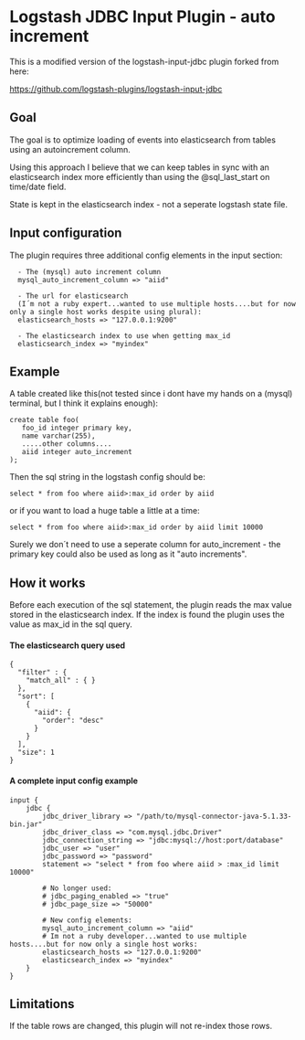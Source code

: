 # Logstash JDBC Input Plugin - auto increment
This is a modified version of the logstash-input-jdbc plugin forked from here:

https://github.com/logstash-plugins/logstash-input-jdbc

## Goal
The goal is to optimize loading of events into elasticsearch from tables using an autoincrement column.

Using this approach I believe that we can keep tables in sync with an elasticsearch index more efficiently than using the @sql_last_start on time/date field.

State is kept in the elasticsearch index - not a seperate logstash state file.

## Input configuration
The plugin requires three additional config elements in the input section:
```
  - The (mysql) auto increment column
  mysql_auto_increment_column => "aiid"
  
  - The url for elasticsearch
  (I´m not a ruby expert...wanted to use multiple hosts....but for now only a single host works despite using plural):  
  elasticsearch_hosts => "127.0.0.1:9200"
  
  - The elasticsearch index to use when getting max_id
  elasticsearch_index => "myindex" 
```
  
## Example

A table created like this(not tested since i dont have my hands on a (mysql) terminal, but I think it explains enough):
```
create table foo(
   foo_id integer primary key,
   name varchar(255),
   .....other columns....
   aiid integer auto_increment
);
```
Then the sql string in the logstash config should be:
```
select * from foo where aiid>:max_id order by aiid
```
or if you want to load a huge table a little at a time:
```
select * from foo where aiid>:max_id order by aiid limit 10000
```
Surely we don´t need to use a seperate column for auto_increment - the primary key could also be used as long as it "auto increments".

## How it works
Before each execution of the sql statement, the plugin reads the max value stored in the elasticsearch index.
If the index is found the plugin uses the value as max_id in the sql query.

#### The elasticsearch query used

```
{
  "filter" : {
    "match_all" : { }
  },
  "sort": [
    {
      "aiid": {
        "order": "desc"
      }
    }
  ],
  "size": 1
}
```



#### A complete input config example
```
input {
	jdbc {
	    jdbc_driver_library => "/path/to/mysql-connector-java-5.1.33-bin.jar"
	    jdbc_driver_class => "com.mysql.jdbc.Driver"
	    jdbc_connection_string => "jdbc:mysql://host:port/database"
	    jdbc_user => "user"
	    jdbc_password => "password"
	    statement => "select * from foo where aiid > :max_id limit 10000"
	    
	    # No longer used:
	    # jdbc_paging_enabled => "true"
	    # jdbc_page_size => "50000"
	
	    # New config elements:
	    mysql_auto_increment_column => "aiid"
	    # Im not a ruby developer...wanted to use multiple hosts....but for now only a single host works:
	    elasticsearch_hosts => "127.0.0.1:9200"
	    elasticsearch_index => "myindex" 
	}
}
```
## Limitations
If the table rows are changed, this plugin will not re-index those rows.
